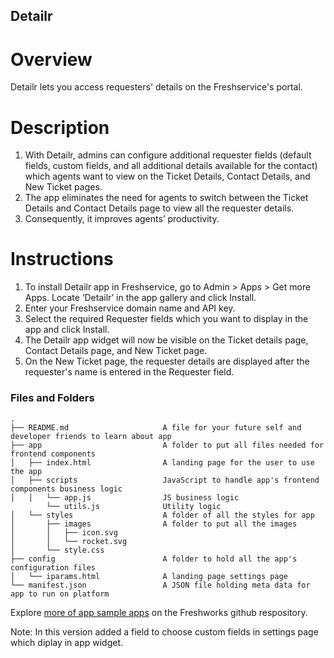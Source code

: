 ## Detailr

# Overview
Detailr lets you access requesters' details on the Freshservice's portal.

# Description
1. With Detailr, admins can configure additional requester fields (default fields, custom fields, and all additional details available for the contact) which agents want to view on the Ticket Details, Contact Details, and New Ticket pages.
2. The app eliminates the need for agents to switch between the Ticket Details and Contact Details page to view all the requester details.
3. Consequently, it improves agents’ productivity.

# Instructions
1. To install Detailr app in Freshservice, go to Admin > Apps > Get more Apps. Locate ‘Detailr’ in the app gallery and click Install.
2. Enter your Freshservice domain name and API key.
3. Select the required Requester fields which you want to display in the app and click Install.
4. The Detailr app widget will now be visible on the Ticket details page, Contact Details page, and New Ticket page.
5. On the New Ticket page, the requester details are displayed after the requester's name is entered in the Requester field.

### Files and Folders
    .
    ├── README.md                     A file for your future self and developer friends to learn about app
    ├── app                           A folder to put all files needed for frontend components
    │   ├── index.html                A landing page for the user to use the app
    │   ├── scripts                   JavaScript to handle app's frontend components business logic
    │   │   └── app.js                JS business logic
            └── utils.js              Utility logic
    │   └── styles                    A folder of all the styles for app
    │       ├── images                A folder to put all the images
    │       │   ├── icon.svg
    │       │   └── rocket.svg
    │       └── style.css
    ├── config                        A folder to hold all the app's configuration files
    │   └── iparams.html              A landing page settings page
    └── manifest.json                 A JSON file holding meta data for app to run on platform

Explore [more of app sample apps](https://community.developers.freshworks.com/t/freshworks-sample-apps/3604) on the Freshworks github respository.

Note: In this version added a field to choose custom fields in settings page which diplay in app widget.
